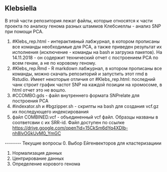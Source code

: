 ## Klebsiella

В этой части репозитория лежат файлы, которые относятся к части проекта по анализу генома разных штаммов Клебсиеллы - анализ SNP при помощи PCA. 

1. #Klebs_rep.html - интерактивный лабжурнал, в котором прописаны все команды необходимые для РСА, а также приведен результат их исполнения (исключение - команды на bash и загрузка пакетов). На 14.11.2018 - он содержит технический отчет с построением РСА по всем генам, а не по коровому геному.
2. #Klebs_rep.Rmd -  R markdown лабжурнал, в котором прописаны все команды, можно скачать репозиторий и запустить этот rmd в Rstudio. Имеет некоторые отличия от #Klebs_rep.html: последний чанк строит график частот SNP на каждой позиции на хромосоме, в html отчет это не вошло.  
3. #CCOMBO.gds - файл внутреннего формата SNPrelate для построения PCA
4. #indexator.sh и #bgzipper.sh - скрипты на bash для создания vcf.gz их последующего индексирования
5. файл COMBINED.vcf - объединенный vcf файл. Образцы названы в соответсвии с их SRR-id. Файл доступен по ссылке 
https://drive.google.com/open?id=15CkSm6dYq4XDlb-nh8lvOGkUvM0_YmGC


-------- Текущие вопросы
0. Выбор Ейгенвекторов для кластеризациии
1. Нормализация данных
2. Центрирование данных
3. Определение корового генома
